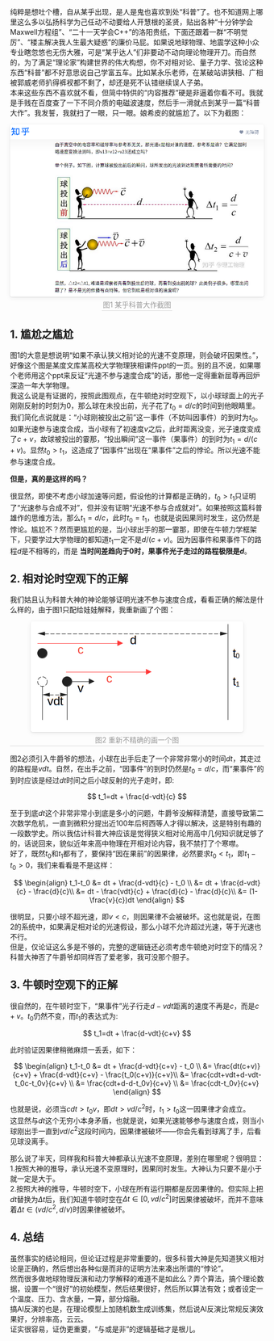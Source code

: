 纯粹是想吐个槽，自从某乎出现，是人是鬼也喜欢到处“科普”了。也不知道网上哪里这么多以弘扬科学为己任动不动要给人开慧根的圣贤，贴出各种“十分钟学会Maxwell方程组”、“二十一天学会C++”的洛阳贵纸，下面还跟着一群“不明觉厉”、“楼主解决我人生最大疑惑”的廉价马屁。如果说地球物理、地震学这种小众专业瞎忽悠也无伤大雅，可是“某乎达人”们非要动不动向理论物理开刀。而自然的，为了满足“理论家”构建世界的伟大构想，你不对相对论、量子力学、弦论这种东西“科普”都不好意思说自己学富五车。比如某永乐老师，在某破站讲狭相、广相被郭威老师扒得裤衩都不剩了，却还是死不认错继续误人子弟。  
本来这些东西不喜欢就不看，但简中特供的“内容推荐”硬是非逼着你看不可。我就是手贱在百度查了一下不同介质的电磁波速度，然后手一滑就点到某乎一篇“科普大作”。我发誓，我就扫了一眼，只一眼。娘希皮的就尴尬了。以下为截图：  
<center>
    <img style="border-radius: 0.3125em;
    box-shadow: 0 1px 2px 0 rgba(34,36,38,.12),0 2px 10px 0 rgba(34,36,38,.08);" 
    src="/img/spectial-relativity-01.png">
    <div style="color:orange; border-bottom: 1px solid #d9d9d9;
    display: inline-block;
    color: #999;
    padding: 2px;">图1 某乎科普大作截图</div>
</center>


## 1. 尴尬之尴尬
图1的大意是想说明“如果不承认狭义相对论的光速不变原理，则会破坏因果性。”，好像这个图是某度文库某高校大学物理狭相课件ppt的一页。别的且不说，如果哪个老师用这个ppt来反证“光速不参与速度合成”的话，那他一定得重新屈尊再回炉深造一年大学物理。  
我这么说是有证据的，按照此图观点，在牛顿绝对时空观下，以小球球面上的光子刚刚反射的时刻为0，那么球在未投出前，光子花了$t_0=d/c$的时间到他眼睛里。我们简化点说就是：“小球刚被投出之前”这一事件（不妨叫因事件）的到时为$t_0$。  
如果光速参与速度合成，当小球有了初速度$v$之后，此时距离没变，光子速度变成了$c+v$，故球被投出的霎那，“投出瞬间”这一事件（果事件）的到时为$t_1=d/(c+v)$。显然$t_0>t_1$，这造成了“因事件”出现在“果事件”之后的悖论。所以光速不能参与速度合成。  

**但是，真的是这样的吗？**  

很显然，即使不考虑小球加速等问题，假设他的计算都是正确的，$t_0 > t_1$只证明了“光速参与合成不对”，但并没有证明“光速不参与合成就对”。如果按照这篇科普雄作的思维方法，那么$t_1=d/c$，此时$t_0=t_1$，也就是说因果同时发生，这仍然是悖论。尴尬不？然而更尴尬的是，当小球出手的那一霎那，即使在牛顿力学框架下，只要学过大学物理的都知道$t_1$一定不是$d/(c+v)$。因为因事件和果事件下的路程$d$是不相等的，而是
**当时间差趋向于0时，果事件光子走过的路程极限是$d$**。 

## 2. 相对论时空观下的正解
我们姑且认为科普大神的神论能够证明光速不参与速度合成，看看正确的解法是什么样的，由于图1只配给娃娃解释，我重新画了个图：  

<center>
    <img style="border-radius: 0.3125em;
    box-shadow: 0 1px 2px 0 rgba(34,36,38,.12),0 2px 10px 0 rgba(34,36,38,.08);" 
    src="/img/spectial-relativity-02.png">
    <div style="color:orange; border-bottom: 1px solid #d9d9d9;
    display: block;
    color: #999;
    padding: 2px;">
    图2 重新不精确的画一个图</div>
</center>

图2必须引入牛爵爷的想法，小球在出手后走了一个非常非常小的时间$dt$，其走过的路程是$vdt$。自然，在出手之前，“因事件”的到时仍然是$t_0=d/c$，而“果事件”的到时应该是经过$dt$时间之后小球反射的光子走时，即:  

$$
t_1=dt + \frac{d-vdt}{c}
$$

至于到底$dt$这个非常非常小到底是多小的问题，牛爵爷没解释清楚，直接导致第二次数学危机，一直到微积分提出近100年后柯西等人才得以解决，这是特别有趣的一段数学史。所以我估计科普大神应该是觉得狭义相对论用高中几何知识就足够了的，话说回来，貌似近年来高中物理在开相对论内容，我不禁打了个寒噤。  
好了，既然$t_0$和$t_1$都有了，要保持“因在果前”的因果律，必然要求$t_0 < t_1$，即$t_1-t_0>0$，我们来看看是不是这样：  

$$
\begin{align}
  t_1-t_0
      &= dt + \frac{d-vdt}{c} - t_0 \\  
      &= dt + \frac{d-vdt}{c} - \frac{d}{c}\\        
      &= dt - \frac{vdt}{c} + \frac{d}{c} - \frac{d}{c}\\        
      &= (1-\frac{v}{c})dt
\end{align} 
$$

很明显，只要小球不超光速，即$v < c$，则因果律不会被破坏。这也就是说，在图2的系统中，如果满足相对论的光速假设，那么小球不允许超过光速，等于光速也不行。  
但是，仅论证这么多是不够的，完整的逻辑链还必须考虑牛顿绝对时空下的情况？科普大神否了牛爵爷却同样否了爱老爹，我可没那个胆子。    

## 3. 牛顿时空观下的正解

很自然的，在牛顿时空下，“果事件”光子行走$d-vdt$距离的速度不再是$c$，而是$c+v$。$t_0$仍然不变，而$t_1$的表达式为:  

$$
t_1=dt + \frac{d-vdt}{c+v}
$$

此时验证因果律稍微麻烦一丢丢，如下：  

$$
\begin{align}
  t_1-t_0
      &= dt + \frac{d-vdt}{c+v} - t_0 \\  
      &= \frac{dt(c+v)}{c+v} + \frac{d-vdt}{c+v} - \frac{t_0(c+v)}{c+v}\\        
      &= \frac{cdt+vdt+d-vdt-t_0c-t_0v}{c+v}  \\        
      &= \frac{cdt+d-d-t_0v}{c+v}  \\
      &= \frac{cdt-t_0v}{c+v}
\end{align} 
$$

也就是说，必须当$cdt > t_0 v$，即$dt > vd/c^2$时，$t_1 > t_0$这一因果律才会成立。  
这显然与$dt$这个无穷小本身矛盾，也就是说，如果光速能够参与速度合成，则当小球刚出手一直到$vd/c^2$这段时间内，因果律被破坏——你会先看到球离了手，后看见球没离手。  

那么说了半天，同样我和科普大神都承认光速不变原理，差别在哪里呢？很明显：  
1.按照大神的推导，承认光速不变原理时，因果同时发生。大神认为只要不是小于就一定是大于。  
2.按照大神的推导，牛顿时空下，小球在所有运行期都是反因果律的。但实际上把$dt$替换为$\Delta t$后，我们知道牛顿时空在$\Delta t \in [0,vd/c^2]$时因果律被破坏，而并不意味着$\Delta t \in (vd/c^2, d/v)$时因果律被破坏。


## 4. 总结  
虽然事实的结论相同，但论证过程是非常重要的，很多科普大神是先知道狭义相对论是正确的，然后想出各种似是而非的证明方法来凑出所谓的“悖论”。  
然而很多做地球物理反演和动力学解释的难道不是如此么？弄个算法，搞个理论数据，设置一个“很好”的初始模型，然后结果很好，然后所以算法有效；或者设定一个温度、压力、含水量，一算，部分熔融。  
搞AI反演的也是，在理论模型上加随机数生成训练集，然后说AI反演比常规反演效果好，分辨率高，云云。  
证实很容易，证伪更重要，“与或是非”的逻辑基础才是根儿。  
